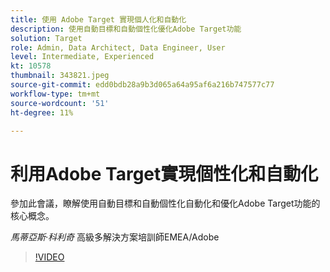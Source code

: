 ```yaml
---
title: 使用 Adobe Target 實現個人化和自動化
description: 使用自動目標和自動個性化優化Adobe Target功能
solution: Target
role: Admin, Data Architect, Data Engineer, User
level: Intermediate, Experienced
kt: 10578
thumbnail: 343821.jpeg
source-git-commit: edd0bdb28a9b3d065a64a95af6a216b747577c77
workflow-type: tm+mt
source-wordcount: '51'
ht-degree: 11%

---
```


# 利用Adobe Target實現個性化和自動化

參加此會議，瞭解使用自動目標和自動個性化自動化和優化Adobe Target功能的核心概念。

*馬蒂亞斯·科利奇* 高級多解決方案培訓師EMEA/Adobe

>[!VIDEO](https://video.tv.adobe.com/v/343821/?quality=12&learn=on)
